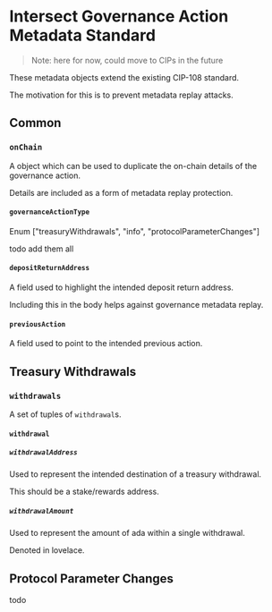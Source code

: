 # Intersect Governance Action Metadata Standard

> Note: here for now, could move to CIPs in the future

These metadata objects extend the existing CIP-108 standard.

The motivation for this is to prevent metadata replay attacks.

## Common

### `onChain`

A object which can be used to duplicate the on-chain details of the governance action.

Details are included as a form of metadata replay protection.

#### `governanceActionType`

Enum ["treasuryWithdrawals", "info", "protocolParameterChanges"]

todo add them all

#### `depositReturnAddress`

A field used to highlight the intended deposit return address.

Including this in the body helps against governance metadata replay.

#### `previousAction`

A field used to point to the intended previous action.

## Treasury Withdrawals

### `withdrawals`

A set of tuples of `withdrawal`s.

#### `withdrawal`

##### `withdrawalAddress`

Used to represent the intended destination of a treasury withdrawal.

This should be a stake/rewards address.

##### `withdrawalAmount`

Used to represent the amount of ada within a single withdrawal.

Denoted in lovelace.

## Protocol Parameter Changes

todo
